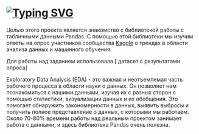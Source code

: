 # [![Typing SVG](https://readme-typing-svg.herokuapp.com?color=%2336BCF7&lines=Analysis+of+Kaggle+contributors)](https://git.io/typing-svg)

Целью этого проекта является знакомство с библиотекой работы с табличными данными Pandas. С помощью этой библиотеки мы 
изучим ответы на опрос участников сообщества [Kaggle](https://www.kaggle.com) о трендах в области анализа данных и машинного обучения.

Для работы над заданием использовала [ датасет с результатами опроса]

Exploratory Data Analysis (EDA) - это важная и неотъемлемая часть рабочего процесса в области науки о данных.
Он позволяет нам познакомиться с нашими данными, изучая их с разных сторон с помощью статистики, визуализации данных 
и их обобщения. Это помогает обнаружить закономерности в данных, выявить выбросы и получить полное представление 
о данных, с которыми мы работаем. Около 70-80% времени работы над реальным проектом занимает работа с данными, и здесь 
библиотека Pandas очень полезна.



